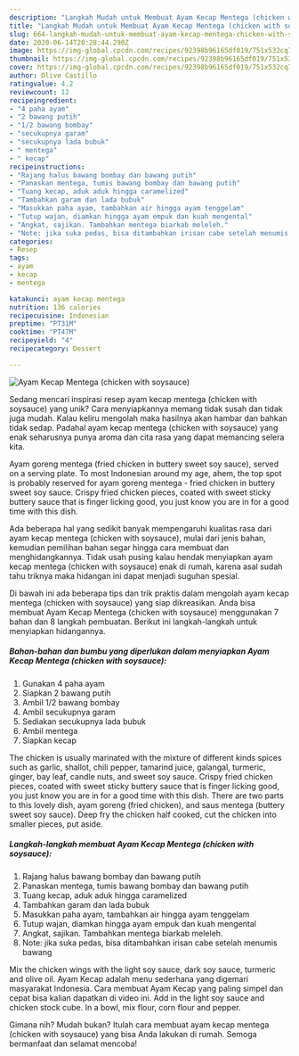 ```yaml
---
description: "Langkah Mudah untuk Membuat Ayam Kecap Mentega (chicken with soysauce), Sempurna"
title: "Langkah Mudah untuk Membuat Ayam Kecap Mentega (chicken with soysauce), Sempurna"
slug: 664-langkah-mudah-untuk-membuat-ayam-kecap-mentega-chicken-with-soysauce-sempurna
date: 2020-06-14T20:28:44.290Z
image: https://img-global.cpcdn.com/recipes/92398b96165df019/751x532cq70/ayam-kecap-mentega-chicken-with-soysauce-foto-resep-utama.jpg
thumbnail: https://img-global.cpcdn.com/recipes/92398b96165df019/751x532cq70/ayam-kecap-mentega-chicken-with-soysauce-foto-resep-utama.jpg
cover: https://img-global.cpcdn.com/recipes/92398b96165df019/751x532cq70/ayam-kecap-mentega-chicken-with-soysauce-foto-resep-utama.jpg
author: Olive Castillo
ratingvalue: 4.2
reviewcount: 12
recipeingredient:
- "4 paha ayam"
- "2 bawang putih"
- "1/2 bawang bombay"
- "secukupnya garam"
- "secukupnya lada bubuk"
- " mentega"
- " kecap"
recipeinstructions:
- "Rajang halus bawang bombay dan bawang putih"
- "Panaskan mentega, tumis bawang bombay dan bawang putih"
- "Tuang kecap, aduk aduk hingga caramelized"
- "Tambahkan garam dan lada bubuk"
- "Masukkan paha ayam, tambahkan air hingga ayam tenggelam"
- "Tutup wajan, diamkan hingga ayam empuk dan kuah mengental"
- "Angkat, sajikan. Tambahkan mentega biarkab meleleh."
- "Note: jika suka pedas, bisa ditambahkan irisan cabe setelah menumis bawang"
categories:
- Resep
tags:
- ayam
- kecap
- mentega

katakunci: ayam kecap mentega 
nutrition: 136 calories
recipecuisine: Indonesian
preptime: "PT31M"
cooktime: "PT47M"
recipeyield: "4"
recipecategory: Dessert

---
```



![Ayam Kecap Mentega (chicken with soysauce)](https://img-global.cpcdn.com/recipes/92398b96165df019/751x532cq70/ayam-kecap-mentega-chicken-with-soysauce-foto-resep-utama.jpg)

Sedang mencari inspirasi resep ayam kecap mentega (chicken with soysauce) yang unik? Cara menyiapkannya memang tidak susah dan tidak juga mudah. Kalau keliru mengolah maka hasilnya akan hambar dan bahkan tidak sedap. Padahal ayam kecap mentega (chicken with soysauce) yang enak seharusnya punya aroma dan cita rasa yang dapat memancing selera kita.

Ayam goreng mentega (fried chicken in buttery sweet soy sauce), served on a serving plate. To most Indonesian around my age, ahem, the top spot is probably reserved for ayam goreng mentega - fried chicken in buttery sweet soy sauce. Crispy fried chicken pieces, coated with sweet sticky buttery sauce that is finger licking good, you just know you are in for a good time with this dish.

Ada beberapa hal yang sedikit banyak mempengaruhi kualitas rasa dari ayam kecap mentega (chicken with soysauce), mulai dari jenis bahan, kemudian pemilihan bahan segar hingga cara membuat dan menghidangkannya. Tidak usah pusing kalau hendak menyiapkan ayam kecap mentega (chicken with soysauce) enak di rumah, karena asal sudah tahu triknya maka hidangan ini dapat menjadi suguhan spesial.


Di bawah ini ada beberapa tips dan trik praktis dalam mengolah ayam kecap mentega (chicken with soysauce) yang siap dikreasikan. Anda bisa membuat Ayam Kecap Mentega (chicken with soysauce) menggunakan 7 bahan dan 8 langkah pembuatan. Berikut ini langkah-langkah untuk menyiapkan hidangannya.

<!--inarticleads1-->

##### Bahan-bahan dan bumbu yang diperlukan dalam menyiapkan Ayam Kecap Mentega (chicken with soysauce):

1. Gunakan 4 paha ayam
1. Siapkan 2 bawang putih
1. Ambil 1/2 bawang bombay
1. Ambil secukupnya garam
1. Sediakan secukupnya lada bubuk
1. Ambil  mentega
1. Siapkan  kecap


The chicken is usually marinated with the mixture of different kinds spices such as garlic, shallot, chili pepper, tamarind juice, galangal, turmeric, ginger, bay leaf, candle nuts, and sweet soy sauce. Crispy fried chicken pieces, coated with sweet sticky buttery sauce that is finger licking good, you just know you are in for a good time with this dish. There are two parts to this lovely dish, ayam goreng (fried chicken), and saus mentega (buttery sweet soy sauce). Deep fry the chicken half cooked, cut the chicken into smaller pieces, put aside. 

<!--inarticleads2-->

##### Langkah-langkah membuat Ayam Kecap Mentega (chicken with soysauce):

1. Rajang halus bawang bombay dan bawang putih
1. Panaskan mentega, tumis bawang bombay dan bawang putih
1. Tuang kecap, aduk aduk hingga caramelized
1. Tambahkan garam dan lada bubuk
1. Masukkan paha ayam, tambahkan air hingga ayam tenggelam
1. Tutup wajan, diamkan hingga ayam empuk dan kuah mengental
1. Angkat, sajikan. Tambahkan mentega biarkab meleleh.
1. Note: jika suka pedas, bisa ditambahkan irisan cabe setelah menumis bawang


Mix the chicken wings with the light soy sauce, dark soy sauce, turmeric and olive oil. Ayam Kecap adalah menu sederhana yang digemari masyarakat Indonesia. Cara membuat Ayam Kecap yang paling simpel dan cepat bisa kalian dapatkan di video ini. Add in the light soy sauce and chicken stock cube. In a bowl, mix flour, corn flour and pepper. 

Gimana nih? Mudah bukan? Itulah cara membuat ayam kecap mentega (chicken with soysauce) yang bisa Anda lakukan di rumah. Semoga bermanfaat dan selamat mencoba!
